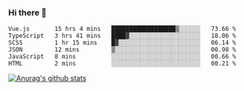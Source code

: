 ### Hi there 👋



<!--
**webB1an/webB1an** is a ✨ _special_ ✨ repository because its `README.md` (this file) appears on your GitHub profile.

Here are some ideas to get you started:

- 🔭 I’m currently working on ...
- 🌱 I’m currently learning ...
- 👯 I’m looking to collaborate on ...
- 🤔 I’m looking for help with ...
- 💬 Ask me about ...
- 📫 How to reach me: ...
- 😄 Pronouns: ...
- ⚡ Fun fact: ...
-->

<!--START_SECTION:waka-->

```text
Vue.js       15 hrs 4 mins   ██████████████████▒░░░░░░   73.66 %
TypeScript   3 hrs 41 mins   ████▓░░░░░░░░░░░░░░░░░░░░   18.06 %
SCSS         1 hr 15 mins    █▓░░░░░░░░░░░░░░░░░░░░░░░   06.14 %
JSON         12 mins         ▒░░░░░░░░░░░░░░░░░░░░░░░░   00.98 %
JavaScript   8 mins          ░░░░░░░░░░░░░░░░░░░░░░░░░   00.66 %
HTML         2 mins          ░░░░░░░░░░░░░░░░░░░░░░░░░   00.21 %
```

<!--END_SECTION:waka-->


[![Anurag's github stats](https://github-readme-stats.vercel.app/api?username=webB1an&show_icons=true&theme=radical)](https://github.com/anuraghazra/github-readme-stats)

